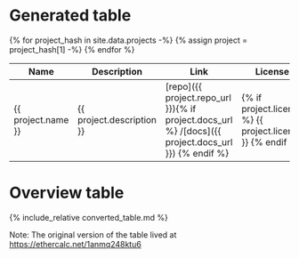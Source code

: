 # Generated table

<table>
<!-- <colgroup>
<col width="30%" />
<col width="70%" />
</colgroup> -->
<thead>
<tr class="header">
<th>Name</th>
<th>Description</th>
<th>Link</th>
<th>License</th>
<th>Activity</th>
</tr>
</thead>
<tbody>
{% for project_hash in site.data.projects -%}
{% assign project = project_hash[1] -%}
<!-- # TODO assign forge from project.repo_url
# TODO assign repoid from project.repo_url -->
<tr>

<td>{{ project.name }}</td>
<td>{{ project.description }}</td>
<td markdown="span">
[repo]({{ project.repo_url }}){% if project.docs_url %} /[docs]({{ project.docs_url }}) {% endif %}
</td>
<td markdown="span">{% if project.license %} {{ project.license }} {% endif %}</td>
<td markdown="span">
<!-- ![Last commit](https://img.shields.io/github/last-commit/ralph-group/pymeasure.svg?maxAge=300) -->
<!-- TODO: showlast commit, commits/year -->
</td>
<!-- TODO: version
![release](https://img.shields.io/github/v/release/pymeasure/pymeasure) -->
</tr>
{% endfor %}
</tbody>
</table>

# Overview table

{% include_relative converted_table.md %}

Note: The original version of the table lived at https://ethercalc.net/1anmq248ktu6

